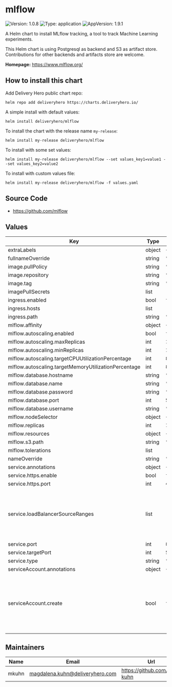 # mlflow

![Version: 1.0.8](https://img.shields.io/badge/Version-1.0.8-informational?style=flat-square) ![Type: application](https://img.shields.io/badge/Type-application-informational?style=flat-square) ![AppVersion: 1.9.1](https://img.shields.io/badge/AppVersion-1.9.1-informational?style=flat-square)

A Helm chart to install MLflow tracking, a tool to track Machine Learning experiments.

This Helm chart is using Postgresql as backend and S3 as artifact store.
Contributions for other backends and artifacts store are welcome.

**Homepage:** <https://www.mlflow.org/>

## How to install this chart

Add Delivery Hero public chart repo:

```console
helm repo add deliveryhero https://charts.deliveryhero.io/
```

A simple install with default values:

```console
helm install deliveryhero/mlflow
```

To install the chart with the release name `my-release`:

```console
helm install my-release deliveryhero/mlflow
```

To install with some set values:

```console
helm install my-release deliveryhero/mlflow --set values_key1=value1 --set values_key2=value2
```

To install with custom values file:

```console
helm install my-release deliveryhero/mlflow -f values.yaml
```

## Source Code

* <https://github.com/mlflow>

## Values

| Key | Type | Default | Description |
|-----|------|---------|-------------|
| extraLabels | object | `{}` |  |
| fullnameOverride | string | `""` |  |
| image.pullPolicy | string | `"IfNotPresent"` |  |
| image.repository | string | `"larribas/mlflow"` |  |
| image.tag | string | `"1.9.1"` |  |
| imagePullSecrets | list | `[]` |  |
| ingress.enabled | bool | `false` |  |
| ingress.hosts | list | `[]` |  |
| ingress.path | string | `"/"` |  |
| mlflow.affinity | object | `{}` |  |
| mlflow.autoscaling.enabled | bool | `false` |  |
| mlflow.autoscaling.maxReplicas | int | `10` |  |
| mlflow.autoscaling.minReplicas | int | `1` |  |
| mlflow.autoscaling.targetCPUUtilizationPercentage | int | `80` |  |
| mlflow.autoscaling.targetMemoryUtilizationPercentage | int | `80` |  |
| mlflow.database.hostname | string | `"mlflow"` |  |
| mlflow.database.name | string | `"mlflow"` |  |
| mlflow.database.password | string | `"mlflow"` |  |
| mlflow.database.port | int | `5432` |  |
| mlflow.database.username | string | `"mlflow"` |  |
| mlflow.nodeSelector | object | `{}` |  |
| mlflow.replicas | int | `1` |  |
| mlflow.resources | object | `{}` |  |
| mlflow.s3.path | string | `"s3://mlflow"` |  |
| mlflow.tolerations | list | `[]` |  |
| nameOverride | string | `""` |  |
| service.annotations | object | `{}` |  |
| service.https.enable | bool | `false` |  |
| service.https.port | int | `443` |  |
| service.loadBalancerSourceRanges | list | `[]` | Specifies source IP ranges which are allowed to access service with `LoadBalancer` type |
| service.port | int | `80` |  |
| service.targetPort | int | `5000` |  |
| service.type | string | `"ClusterIP"` |  |
| serviceAccount.annotations | object | `{}` |  |
| serviceAccount.create | bool | `false` | Specifies whether a service account should be created. If true, mlflow.fullname template is used as name. |

## Maintainers

| Name | Email | Url |
| ---- | ------ | --- |
| mkuhn | magdalena.kuhn@deliveryhero.com | https://github.com/lena-kuhn |
